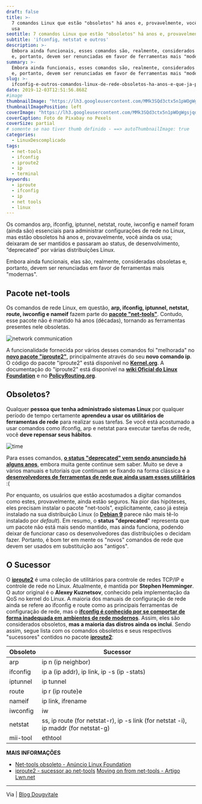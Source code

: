 ```yaml
---
draft: false
title: >-
  7 comandos Linux que estão "obsoletos" há anos e, provavelmente, você ainda os
  usa
seotitle: 7 comandos Linux que estão "obsoletos" há anos e, provavelmente, você ainda os usa
subtitle: 'ifconfig, netstat e outros'
description: >-
  Embora ainda funcionais, esses comandos são, realmente, considerados obsoletos
  e, portanto, devem ser renunciadas em favor de ferramentas mais "modernas".
summary: >-
  Embora ainda funcionais, esses comandos são, realmente, considerados obsoletos
  e, portanto, devem ser renunciadas em favor de ferramentas mais "modernas".
slug: >-
  ifconfig-e-outros-comandos-linux-de-rede-obsoletos-ha-anos-e-que-ja-possuem-sucessores
date: 2019-12-03T12:51:56.868Z
#image
thumbnailImage: "https://lh3.googleusercontent.com/MMk3SQd3ctx5n1pWOgWgsjqdfN81rGVwnMssWmqGFSjFa_0V20h9zzSsj_wzsfTGLnrrj30SulROsWflJg=w1000-no-tmp.jpg"
thumbnailImagePosition: left
coverImage: "https://lh3.googleusercontent.com/MMk3SQd3ctx5n1pWOgWgsjqdfN81rGVwnMssWmqGFSjFa_0V20h9zzSsj_wzsfTGLnrrj30SulROsWflJg=w1000-no-tmp.jpg"
coverCaption: Foto de Pixabay no Pexels    
coverSize: partial
# somente se nao tiver thumb definido - ==> autoThumbnailImage: true
categories:
  - LinuxDescomplicado
tags:
  - net-tools
  - ifconfig
  - iproute2
  - ip
  - terminal
keywords:
  - iproute
  - ifconfig
  - ip
  - net tools
  - linux
---
```

Os comandos arp, ifconfig, iptunnel, netstat, route, iwconfig e nameif foram (ainda são) essenciais para administrar configurações de rede no Linux, mas estão obsoletos há anos e, provavelmente, você ainda os usa; deixaram de ser mantidos e passaram ao status, de desenvolvimento, “deprecated” por várias distribuições Linux. 

Embora ainda funcionais, elas são, realmente, consideradas obsoletas e, portanto, devem ser renunciadas em favor de ferramentas mais "modernas".

## **Pacote net-tools**

Os comandos de rede Linux, em questão, **arp, ifconfig, iptunnel, netstat, route, iwconfig e nameif** fazem parte do **[pacote "net-tools"](https://wiki.linuxfoundation.org/networking/net-tools)**. Contudo, esse pacote não é mantido há anos (décadas), tornando as ferramentas presentes nele obsoletas. 

![network communication](../../../images/network_communicatio_Akldj.jpg) 

A funcionalidade fornecida por vários desses comandos foi "melhorada" no **[novo pacote "iproute2"](http://en.wikipedia.org/wiki/Iproute2)**, principalmente através do seu **novo comando ip**. O código do pacote "iproute2" está disponível no **[Kernel.org](https://www.kernel.org/pub/linux/utils/net/iproute2/)**. A documentação do "iproute2" está disponível na [**wiki Oficial do Linux Foundation**](http://www.linuxfoundation.org/collaborate/workgroups/networking/iproute2) e no **[PolicyRouting.org](http://www.policyrouting.org/iproute2-toc.html)**.

## **Obsoletos?**

Qualquer **pessoa que tenha administrado sistemas Linux** por qualquer período de tempo certamente **aprendeu a usar os utilitários de ferramentas de rede** para realizar suas tarefas. Se você está acostumado a usar comandos como ifconfig, arp e netstat para executar tarefas de rede, você **deve repensar seus hábitos**.

![time](../../../images/e8005d337be2fcd130d1_i8S4v.jpg) 

Para esses comandos, **[o status "deprecated" vem sendo anunciado há alguns anos](http://br-linux.org/2016/01/deprecated-ifconfig-route-e-outros-comandos-classicos-de-rede-no-linux-que-tem-sucessores-que-voce-precisa-conhecer.html)**, embora muita gente continue sem saber. Muito se deve a vários manuais e tutoriais que continuam se fixando na forma clássica e a **[desenvolvedores de ferramentas de rede que ainda usam esses utilitários](https://lwn.net/Articles/710533/)** :( 

Por enquanto, os usuários que estão acostumados a digitar comandos como estes, provavelmente, ainda estão seguros. Na pior das hipóteses, eles precisam instalar o pacote "net-tools", explicitamente, caso já esteja instalado na sua distribuição Linux (o **[Debian 9](https://www.linuxdescomplicado.com.br/2017/06/debian-9-stretch-atualizacao-de-uma-das-maiores-distribuicoes-linux-e-divulgada-confira-novidades.html)** parece não mais tê-lo instalado por _default_). Em resumo, o **status "deprecated**" representa que um pacote não está mais sendo mantido, mas ainda funciona, podendo deixar de funcionar caso os desenvolvedores das distribuições o decidam fazer. Portanto, é bom ter em mente os "novos" comandos de rede que devem ser usados em substituição aos "antigos".

## **O Sucessor**

O **[iproute2](https://wiki.linuxfoundation.org/networking/iproute2)** é uma coleção de utilitários para controle de redes TCP/IP e controle de rede no Linux. Atualmente, é mantida por **Stephen Hemminger**. O autor original é o **Alexey Kuznetsov**, conhecido pela implementação da QoS no kernel do Linux. A maioria dos manuais de configuração de rede ainda se refere ao ifconfig e route como as principais ferramentas de configuração de rede, mas o [**ifconfig é conhecido por se comportar de forma inadequada em ambientes de rede modernos**](https://wiki.linuxfoundation.org/networking/iproute2). Assim, eles são considerados obsoletos, **mas a maioria das distros ainda os inclui**. Sendo assim, segue lista com os comandos obsoletos e seus respectivos "sucessores" contidos no pacote **[iproute2](https://wiki.linuxfoundation.org/networking/iproute2)**:

|Obsoleto|Sucessor|
|--- |--- |
|arp|ip n (ip neighbor)|
|ifconfig|ip a (ip addr), ip link, ip -s (ip -stats)|
|iptunnel|ip tunnel|
|route|ip r (ip route)e|
|nameif|ip link, ifrename|
|iwconfig|iw|
|netstat|ss, ip route (for netstat-r), ip -s link (for netstat -i), ip maddr (for netstat-g)|
|mii-tool|ethtool|

**MAIS INFORMAÇÕES** 

* [Net-tools obsoleto - Anúncio Linux Foundation](http://www.linuxfoundation.org/collaborate/workgroups/networking/net-tools)
* [iproute2 - sucessor ao net-tools](https://wiki.linuxfoundation.org/networking/iproute2) [Moving on from net-tools - Artigo Lwn.net](https://lwn.net/Articles/710533/)

* * *

Via | [Blog Dougvitale](https://dougvitale.wordpress.com/2011/12/21/deprecated-linux-networking-commands-and-their-replacements/)
